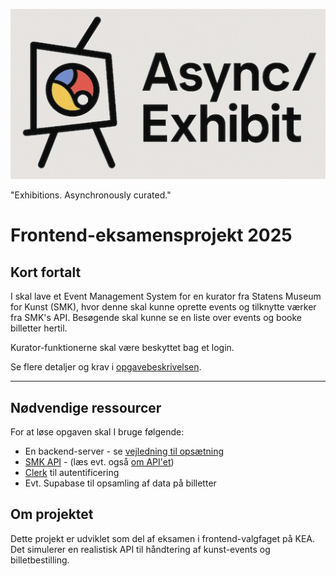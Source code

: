 ![Logo](public/logo.png)

"Exhibitions. Asynchronously curated."

# Frontend-eksamensprojekt 2025

## Kort fortalt

I skal lave et Event Management System for en kurator fra Statens Museum for Kunst (SMK), hvor denne skal kunne oprette events og tilknytte værker fra SMK's API. Besøgende skal kunne se en liste over events og booke billetter hertil.

Kurator-funktionerne skal være beskyttet bag et login.

Se flere detaljer og krav i [opgavebeskrivelsen](OPGAVE.md).

---

## Nødvendige ressourcer

For at løse opgaven skal I bruge følgende:

- En backend-server - se [vejledning til opsætning](REMOTESERVER.md)
- [SMK API](https://api.smk.dk/api/v1/docs/) - (læs evt. også [om API'et](https://www.smk.dk/article/om-smk-open/))
- [Clerk](CLERK.md) til autentificering
- Evt. Supabase til opsamling af data på billetter

## Om projektet

Dette projekt er udviklet som del af eksamen i frontend-valgfaget på KEA. Det simulerer en realistisk API til håndtering af kunst-events og billetbestilling.
